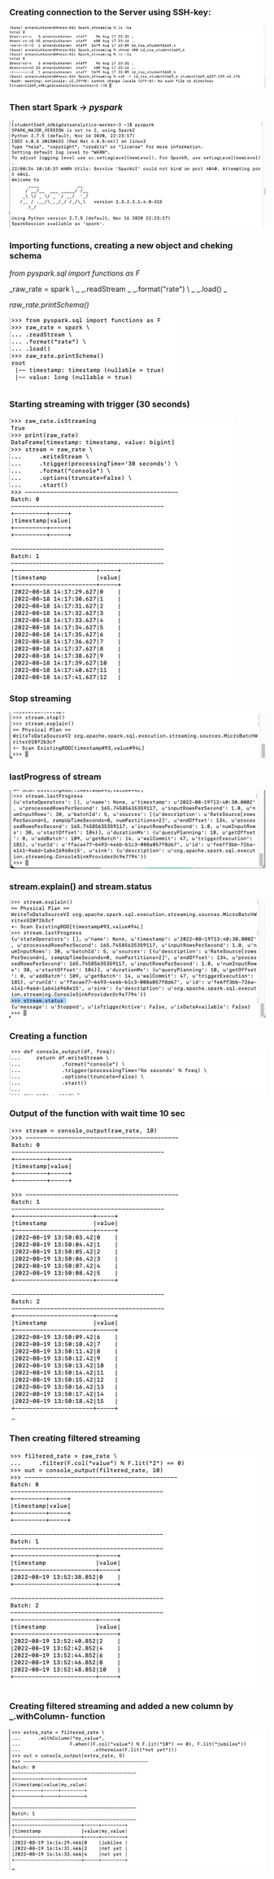 ### Creating connection to the Server using SSH-key:

![Server connection](https://github.com/Annassie/Streaming_data_processing/blob/Anna_Niukkanen_task_1/screenshots/task_1/Screenshot%202022-08-17%20at%2023.40.18.png)


### Then start Spark -> _pyspark_

![Spark starting](https://github.com/Annassie/Streaming_data_processing/blob/Anna_Niukkanen_task_1/screenshots/task_1/Screenshot%202022-08-24%20at%2020.36.58.png)

### Importing functions, creating a new object and cheking schema

_from pyspark.sql import functions as F_

_raw_rate = spark \ _
     _.readStream \_
     _.format("rate") \ _
     _.load() _

_raw_rate.printSchema()_

![Functions importing](https://github.com/Annassie/Streaming_data_processing/blob/Anna_Niukkanen_task_1/screenshots/task_1/Screenshot%202022-08-18%20at%2017.17.49.png)


### Starting streaming with trigger (30 seconds)

![Streaming with trigger](https://github.com/Annassie/Streaming_data_processing/blob/Anna_Niukkanen_task_1/screenshots/task_1/Screenshot%202022-08-18%20at%2017.18.12.png)


### Stop streaming

![Stop stream](https://github.com/Annassie/Streaming_data_processing/blob/Anna_Niukkanen_task_1/screenshots/task_1/Screenshot%202022-08-19%20at%2016.41.38.png)


### lastProgress of stream

![lastProgress of stream](https://github.com/Annassie/Streaming_data_processing/blob/Anna_Niukkanen_task_1/screenshots/task_1/Screenshot%202022-08-19%20at%2016.42.52.png)

### stream.explain() and stream.status

![stream.explain() and stream.status](https://github.com/Annassie/Streaming_data_processing/blob/Anna_Niukkanen_task_1/screenshots/task_1/Screenshot%202022-08-19%20at%2016.43.56.png)


### Creating a function

![Creating a function](https://github.com/Annassie/Streaming_data_processing/blob/Anna_Niukkanen_task_1/screenshots/task_1/Screenshot%202022-08-19%20at%2016.50.19.png)


### Output of the function with wait time 10 sec


![Output](https://github.com/Annassie/Streaming_data_processing/blob/Anna_Niukkanen_task_1/screenshots/task_1/Screenshot%202022-08-19%20at%2016.50.27.png)


### Then creating filtered streaming

![filtered streaming](https://github.com/Annassie/Streaming_data_processing/blob/Anna_Niukkanen_task_1/screenshots/task_1/Screenshot%202022-08-19%20at%2016.53.08.png)


### Creating filtered streaming and added a new column by _.withColumn- function

![.withCOlumn](https://github.com/Annassie/Streaming_data_processing/blob/Anna_Niukkanen_task_1/screenshots/task_1/Screenshot%202022-08-19%20at%2017.14.40.png)

